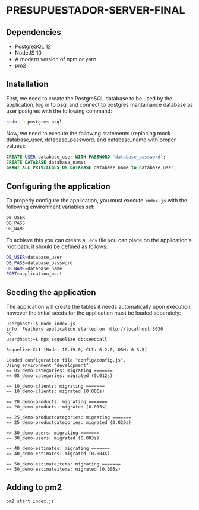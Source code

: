 # PRESUPUESTADOR-SERVER-FINAL

## Dependencies

* PostgreSQL 12 
* NodeJS 10
* A modern version of npm or yarn
* pm2

## Installation

First, we need to create the PostgreSQL database to be used by the application, log in to psql and connect to postgres mantainance database as user postgres with the following command: 

```bash
sudo -u postgres psql
```

Now, we need to execute the following statements (replacing mock database_user, database_password, and database_name with proper values):

```sql
CREATE USER database_user WITH PASSWORD 'database_password';
CREATE DATABASE database_name;
GRANT ALL PRIVILEGES ON DATABASE database_name to database_user;
```

## Configuring the application

To properly configure the application, you must execute `index.js` with the following environment variables set:

```bash
DB_USER
DB_PASS
DB_NAME
```

To achieve this you can create a `.env` file you can place on the application's root path, it should be defined as follows:

```bash
DB_USER=database_user
DB_PASS=database_password
DB_NAME=database_name
PORT=application_port
```

## Seeding the application

The application will create the tables it needs automatically upon execution, however the initial seeds for the application must be loaded separately:

```
user@host:~$ node index.js
info: Feathers application started on http://localhost:3030
^C
user@host:~$ npx sequelize db:seed:all

Sequelize CLI [Node: 10.19.0, CLI: 6.2.0, ORM: 6.3.5]

Loaded configuration file "config/config.js".
Using environment "development".
== 05_demo-categories: migrating =======
== 05_demo-categories: migrated (0.012s)

== 10_demo-clients: migrating =======
== 10_demo-clients: migrated (0.006s)

== 20_demo-products: migrating =======
== 20_demo-products: migrated (0.015s)

== 25_demo-productcategories: migrating =======
== 25_demo-productcategories: migrated (0.020s)

== 30_demo-users: migrating =======
== 30_demo-users: migrated (0.003s)

== 40_demo-estimates: migrating =======
== 40_demo-estimates: migrated (0.004s)

== 50_demo-estimateitems: migrating =======
== 50_demo-estimateitems: migrated (0.005s)
```

## Adding to pm2

```
pm2 start index.js
```